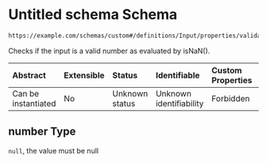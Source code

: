 # Untitled schema Schema

```txt
https://example.com/schemas/custom#/definitions/Input/properties/validations/properties/number
```

Checks if the input is a valid number as evaluated by isNaN().

| Abstract            | Extensible | Status         | Identifiable            | Custom Properties | Additional Properties | Access Restrictions | Defined In                                                                   |
| :------------------ | :--------- | :------------- | :---------------------- | :---------------- | :-------------------- | :------------------ | :--------------------------------------------------------------------------- |
| Can be instantiated | No         | Unknown status | Unknown identifiability | Forbidden         | Allowed               | none                | [FRW.form.schema.json\*](../out/FRW.form.schema.json "open original schema") |

## number Type

`null`, the value must be null
